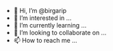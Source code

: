 - 👋 Hi, I’m @birgarip
- 👀 I’m interested in ...
- 🌱 I’m currently learning ...
- 💞️ I’m looking to collaborate on ...
- 📫 How to reach me ...

<!---
birgarip/birgarip is a ✨ special ✨ repository because its `README.md` (this file) appears on your GitHub profile.
You can click the Preview link to take a look at your changes.
--->
